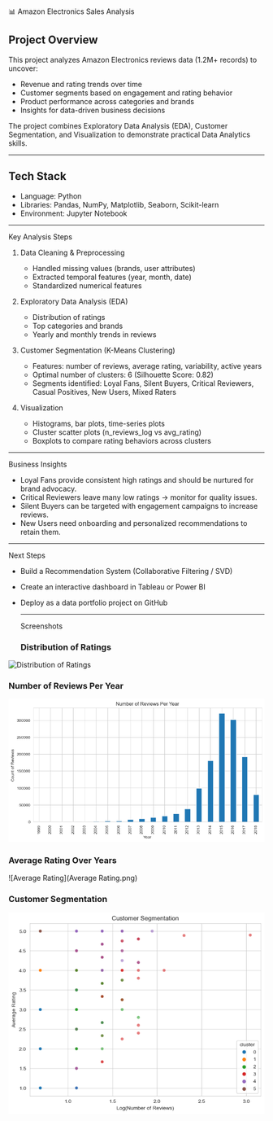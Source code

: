  📊 Amazon Electronics Sales Analysis

## Project Overview

This project analyzes Amazon Electronics reviews data (1.2M+ records) to uncover:

* Revenue and rating trends over time
* Customer segments based on engagement and rating behavior
* Product performance across categories and brands
* Insights for data-driven business decisions

The project combines Exploratory Data Analysis (EDA), Customer Segmentation, and Visualization to demonstrate practical Data Analytics skills.

---

## Tech Stack

* Language: Python
* Libraries: Pandas, NumPy, Matplotlib, Seaborn, Scikit-learn
* Environment: Jupyter Notebook

---

 Key Analysis Steps

1. Data Cleaning & Preprocessing

   * Handled missing values (brands, user attributes)
   * Extracted temporal features (year, month, date)
   * Standardized numerical features

2. Exploratory Data Analysis (EDA)

   * Distribution of ratings
   * Top categories and brands
   * Yearly and monthly trends in reviews

3. Customer Segmentation (K-Means Clustering)

   * Features: number of reviews, average rating, variability, active years
   * Optimal number of clusters: 6 (Silhouette Score: 0.82)
   * Segments identified: Loyal Fans, Silent Buyers, Critical Reviewers, Casual Positives, New Users, Mixed Raters

4. Visualization

   * Histograms, bar plots, time-series plots
   * Cluster scatter plots (n\_reviews\_log vs avg\_rating)
   * Boxplots to compare rating behaviors across clusters

---

Business Insights

* Loyal Fans provide consistent high ratings and should be nurtured for brand advocacy.
* Critical Reviewers leave many low ratings → monitor for quality issues.
* Silent Buyers can be targeted with engagement campaigns to increase reviews.
* New Users need onboarding and personalized recommendations to retain them.

---

Next Steps

* Build a Recommendation System (Collaborative Filtering / SVD)
* Create an interactive dashboard in Tableau or Power BI
* Deploy as a data portfolio project on GitHub


  ---
  Screenshots
  ### Distribution of Ratings
![Distribution of Ratings](DistributionRatings.jpg)

### Number of Reviews Per Year
![Number of Reviews](Number_of_Reviews.png)

### Average Rating Over Years
![Average Rating](Average  Rating.png)

### Customer Segmentation
![Customer Segmentation](Customer_Segmentation.png)

